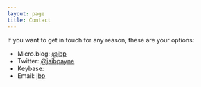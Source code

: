 ```yaml
---
layout: page
title: Contact
---
```



If you want to get in touch for any reason, these are your options:

- Micro.blog: [@jbp](micro.blog/jbp)
- Twitter: [@jaibpayne](twitter.com/jaibpayne)
- Keybase:
- Email: [jbp](mailto:jai@bentleypayne.com)

